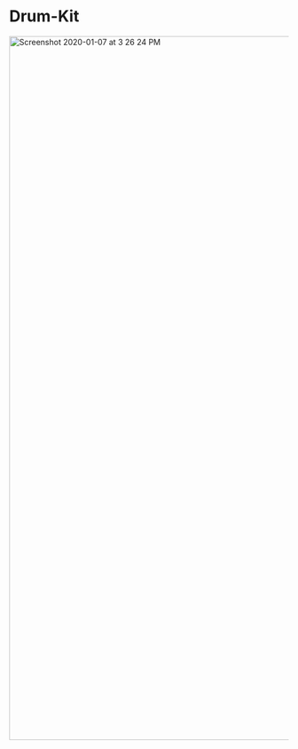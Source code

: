 # Drum-Kit

<img width="1269" alt="Screenshot 2020-01-07 at 3 26 24 PM" src="https://user-images.githubusercontent.com/14003377/71886369-19586180-3162-11ea-9902-e0cc61ca3d01.png">
